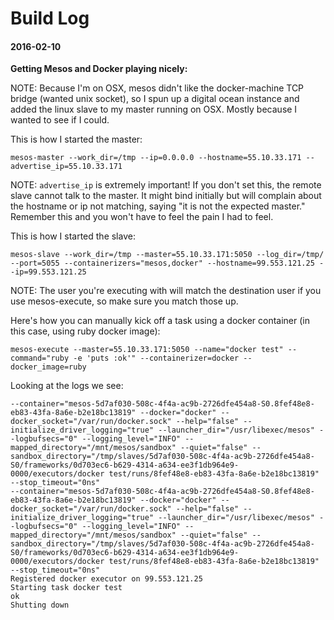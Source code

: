 Build Log
=========

#### 2016-02-10

**Getting Mesos and Docker playing nicely:**

NOTE: Because I'm on OSX, mesos didn't like the docker-machine TCP bridge (wanted unix socket), so I spun up a digital ocean instance and
added the linux slave to my master running on OSX. Mostly because I wanted to see if I could.


This is how I started the master:
```
mesos-master --work_dir=/tmp --ip=0.0.0.0 --hostname=55.10.33.171 --advertise_ip=55.10.33.171
```
NOTE: `advertise_ip` is extremely important! If you don't set this, the remote slave cannot talk to the master. It might bind initially but
will complain about the hostname or ip not matching, saying "it is not the expected master." Remember this and you won't have to feel the
pain I had to feel.


This is how I started the slave:
```
mesos-slave --work_dir=/tmp --master=55.10.33.171:5050 --log_dir=/tmp/ --port=5055 --containerizers="mesos,docker" --hostname=99.553.121.25 --ip=99.553.121.25
```
NOTE: The user you're executing with will match the destination user if you use mesos-execute, so make sure you match those up.



Here's how you can manually kick off a task using a docker container (in this case, using ruby docker image):

```
mesos-execute --master=55.10.33.171:5050 --name="docker test" --command="ruby -e 'puts :ok'" --containerizer=docker --docker_image=ruby
```

Looking at the logs we see:
```
--container="mesos-5d7af030-508c-4f4a-ac9b-2726dfe454a8-S0.8fef48e8-eb83-43fa-8a6e-b2e18bc13819" --docker="docker" --docker_socket="/var/run/docker.sock" --help="false" --initialize_driver_logging="true" --launcher_dir="/usr/libexec/mesos" --logbufsecs="0" --logging_level="INFO" --mapped_directory="/mnt/mesos/sandbox" --quiet="false" --sandbox_directory="/tmp/slaves/5d7af030-508c-4f4a-ac9b-2726dfe454a8-S0/frameworks/0d703ec6-b629-4314-a634-ee3f1db964e9-0000/executors/docker test/runs/8fef48e8-eb83-43fa-8a6e-b2e18bc13819" --stop_timeout="0ns"
--container="mesos-5d7af030-508c-4f4a-ac9b-2726dfe454a8-S0.8fef48e8-eb83-43fa-8a6e-b2e18bc13819" --docker="docker" --docker_socket="/var/run/docker.sock" --help="false" --initialize_driver_logging="true" --launcher_dir="/usr/libexec/mesos" --logbufsecs="0" --logging_level="INFO" --mapped_directory="/mnt/mesos/sandbox" --quiet="false" --sandbox_directory="/tmp/slaves/5d7af030-508c-4f4a-ac9b-2726dfe454a8-S0/frameworks/0d703ec6-b629-4314-a634-ee3f1db964e9-0000/executors/docker test/runs/8fef48e8-eb83-43fa-8a6e-b2e18bc13819" --stop_timeout="0ns"
Registered docker executor on 99.553.121.25
Starting task docker test
ok
Shutting down
```
